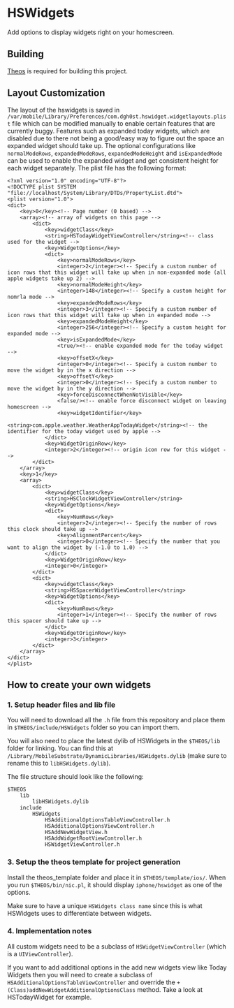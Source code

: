 # HSWidgets

Add options to display widgets right on your homescreen.

## Building

[Theos](https://github.com/theos/theos) is required for building this project.

## Layout Customization

The layout of the hswidgets is saved in `/var/mobile/Library/Preferences/com.dgh0st.hswidget.widgetlayouts.plist` file which can be modified manually to enable certain features that are currently buggy. Features such as expanded today widgets, which are disabled due to there not being a good/easy way to figure out the space an expanded widget should take up. The optional configurations like `normalModeRows`, `expandedModeRows`, `expandedModeHeight` and `isExpandedMode` can be used to enable the expanded widget and get consistent height for each widget separately. The plist file has the following format:

```
<?xml version="1.0" encoding="UTF-8"?>
<!DOCTYPE plist SYSTEM "file://localhost/System/Library/DTDs/PropertyList.dtd">
<plist version="1.0">
<dict>
	<key>0</key><!-- Page number (0 based) -->
	<array><!-- array of widgets on this page -->
		<dict>
			<key>widgetClass</key>
			<string>HSTodayWidgetViewController</string><!-- class used for the widget -->
			<key>WidgetOptions</key>
			<dict>
				<key>normalModeRows</key>
				<integer>2</integer><!-- Specify a custom number of icon rows that this widget will take up when in non-expanded mode (all apple widgets take up 2) -->
				<key>normalModeHeight</key>
				<integer>148</integer><!-- Specify a custom height for nomrla mode -->
				<key>expandedModeRows</key>
				<integer>3</integer><!-- Specify a custom number of icon rows that this widget will take up when in expanded mode -->
				<key>expandedModeHeight</key>
				<integer>256</integer><!-- Specify a custom height for expanded mode -->
				<key>isExpandedMode</key>
				<true/><!-- enable expanded mode for the today widget -->
				<key>offsetX</key>
				<integer>0</integer><!-- Specify a custom number to move the widget by in the x direction -->
				<key>offsetY</key>
				<integer>0</integer><!-- Specify a custom number to move the widget by in the y direction -->
				<key>forceDisconnectWhenNotVisible</key>
				<false/><!-- enable force disconnect widget on leaving homescreen -->
				<key>widgetIdentifier</key>
				<string>com.apple.weather.WeatherAppTodayWidget</string><!-- the identifier for the today widget used by apple -->
			</dict>
			<key>WidgetOriginRow</key>
			<integer>2</integer><!-- origin icon row for this widget -->
		</dict>
	</array>
	<key>1</key>
	<array>
		<dict>
			<key>widgetClass</key>
			<string>HSClockWidgetViewController</string>
			<key>WidgetOptions</key>
			<dict>
				<key>NumRows</key>
				<integer>2</integer><!-- Specify the number of rows this clock should take up -->
				<key>AlignmentPercent</key>
				<integer>0</integer><!-- Specify the number that you want to align the widget by (-1.0 to 1.0) -->
			</dict>
			<key>WidgetOriginRow</key>
			<integer>0</integer>
		</dict>
		<dict>
			<key>widgetClass</key>
			<string>HSSpacerWidgetViewController</string>
			<key>WidgetOptions</key>
			<dict>
				<key>NumRows</key>
				<integer>1</integer><!-- Specify the number of rows this spacer should take up -->
			</dict>
			<key>WidgetOriginRow</key>
			<integer>3</integer>
		</dict>
	</array>
</dict>
</plist>
```

## How to create your own widgets

### 1. Setup header files and lib file

You will need to download all the `.h` file from this repository and place them in `$THEOS/include/HSWidgets` folder so you can import them.

You will also need to place the latest dylib of HSWidgets in the `$THEOS/lib` folder for linking. You can find this at `/Library/MobileSubstrate/DynamicLibraries/HSWidgets.dylib` (make sure to rename this to `libHSWidgets.dylib`).

The file structure should look like the following:

```
$THEOS
	lib
		libHSWidgets.dylib
	include
		HSWidgets
			HSAdditionalOptionsTableViewController.h
			HSAdditionalOptionsViewController.h
			HSAddNewWidgetView.h
			HSAddWidgetRootViewController.h
			HSWidgetViewController.h
```

### 3. Setup the theos template for project generation

Install the theos_template folder and place it in `$THEOS/template/ios/`. When you run `$THEOS/bin/nic.pl`, it should display `iphone/hswidget` as one of the options. 

Make sure to have a unique `HSWidgets class name` since this is what HSWidgets uses to differentiate between widgets.

### 4. Implementation notes

All custom widgets need to be a subclass of `HSWidgetViewController` (which is a `UIViewController`).

If you want to add additional options in the add new widgets view like Today Widgets then you will need to create a subclass of `HSAdditionalOptionsTableViewController` and override the `+(Class)addNewWidgetAdditionalOptionsClass` method. Take a look at HSTodayWidget for example.
